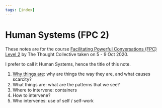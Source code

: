 ```yaml
---
tags: [index]
---
```


# Human Systems (FPC 2)

These notes are for the course [Facilitating Powerful Conversations (FPC) Level 2](https://thethoughtcollective.com.sg/class_details/FACILITATING_POWERFUL_CONVERSATIONS_LEVEL_2) by The Thought Collective taken on 5 - 9 Oct 2020.

I prefer to call it Human Systems, hence the title of this note.

1. [Why things are](why-things-are-in-systems.md): why are things the way they are, and what causes scarcity?
2. What things are: what are the patterns that we see?
3. Where to intervene: containers
4. How to intervene?
5. Who intervenes: use of self / self-work
